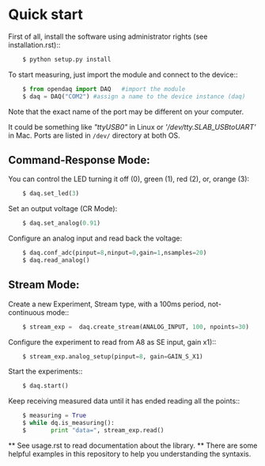 # Quick start

First of all, install the software using administrator rights (see
installation.rst)::

```sh
    $ python setup.py install
```

To start measuring, just import the module and connect to the device::

```python
    $ from opendaq import DAQ 	#import the module
    $ daq = DAQ("COM2")	#assign a name to the device instance (daq)
```

Note that the exact name of the port may be different on your computer.

It could be something like *"ttyUSB0"* in Linux or *'/dev/tty.SLAB_USBtoUART'* in Mac. Ports are listed in `/dev/` directory at both OS.


## Command-Response Mode:

You can control the LED turning it off (0), green (1), red (2), or, orange
(3):

```python
    $ daq.set_led(3)
```

Set an output voltage (CR Mode):

```python
    $ daq.set_analog(0.91)
```

Configure an analog input and read back the voltage:

```python
    $ daq.conf_adc(pinput=8,ninput=0,gain=1,nsamples=20)
    $ daq.read_analog()
```

## Stream Mode:

Create a new Experiment, Stream type, with a 100ms period, not-continuous
mode::

```python
    $ stream_exp =  daq.create_stream(ANALOG_INPUT, 100, npoints=30)
```

Configure the experiment to read from A8 as SE input, gain x1)::

```python
    $ stream_exp.analog_setup(pinput=8, gain=GAIN_S_X1)
```

Start the experiments::

```python
    $ daq.start()
```

Keep receiving measured data until it has ended reading all the points::

```python
    $ measuring = True
    $ while dq.is_measuring():
    $ 		print "data=", stream_exp.read()
```

** See usage.rst to read documentation about the library. **
There are some helpful examples in this repository to help you understanding
the syntaxis.
